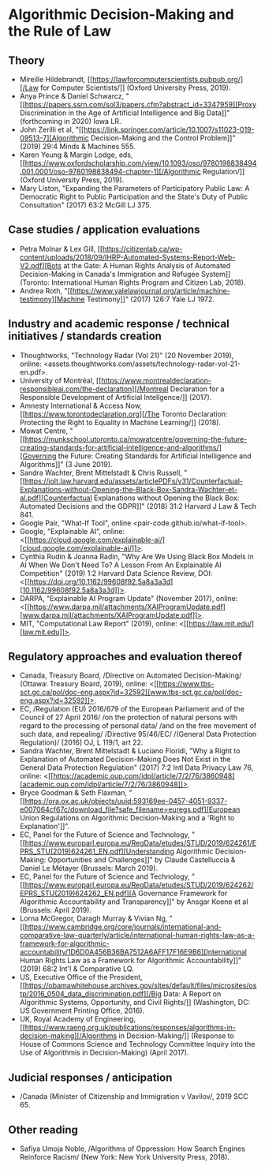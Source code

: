 # Algorithmic Decision-Making and the Rule of Law

## Theory
   - Mireille Hildebrandt, [[https://lawforcomputerscientists.pubpub.org/][/Law for Computer Scientists/]] (Oxford
     University Press, 2019).
   - Anya Prince & Daniel Schwarcz,
     "[[https://papers.ssrn.com/sol3/papers.cfm?abstract_id=3347959][Proxy
     Discrimination in the Age of Artificial Intelligence and Big
     Data]]" (forthcoming in 2020) Iowa LR.
   - John Zerilli et al, "[[https://link.springer.com/article/10.1007/s11023-019-09513-7][Algorithmic Decision-Making and the Control
     Problem]]" (2019) 29:4 Minds & Machines 555.
   - Karen Yeung & Margin Lodge, eds, [[https://www.oxfordscholarship.com/view/10.1093/oso/9780198838494.001.0001/oso-9780198838494-chapter-1][/Algorithmic Regulation/]] (Oxford
     University Press, 2019).
   - Mary Liston, "Expanding the Parameters of Participatory Public
     Law: A Democratic Right to Public Participation and the State's
     Duty of Public Consultation" (2017) 63:2 McGill LJ 375.
   
 ## Case studies / application evaluations
   - Petra Molnar & Lex Gill, [[https://citizenlab.ca/wp-content/uploads/2018/09/IHRP-Automated-Systems-Report-Web-V2.pdf][Bots at the Gate: A Human Rights
     Analysis of Automated Decision-Making in Canada's Immigration and
     Refugee System]] (Toronto: International Human Rights Program and
     Citizen Lab, 2018).
   - Andrea Roth, "[[https://www.yalelawjournal.org/article/machine-testimony][Machine Testimony]]" (2017) 126:7 Yale LJ 1972.

 ## Industry and academic response / technical initiatives / standards creation
   - Thoughtworks, "Technology Radar (Vol 21)" (20 November 2019),
     online:
     <assets.thoughtworks.com/assets/technology-radar-vol-21-en.pdf>.
   - University of Montréal,
     [[https://www.montrealdeclaration-responsibleai.com/the-declaration][/Montreal
     Declaration for a Responsible Development of Artificial
     Intellgence/]] (2017).
   - Amnesty International & Access Now, [[https://www.torontodeclaration.org][/The Toronto Declaration:
     Protecting the Right to Equality in Machine Learning/]] (2018).
   - Mowat Centre, "[[https://munkschool.utoronto.ca/mowatcentre/governing-the-future-creating-standards-for-artificial-intelligence-and-algorithms/][Governing the Future: Creating Standards for
     Artificial Intelligence and Algorithms]]" (3 June 2019).
   - Sandra Wachter, Brent Mittelstadt & Chris Russell,
     "[[https://jolt.law.harvard.edu/assets/articlePDFs/v31/Counterfactual-Explanations-without-Opening-the-Black-Box-Sandra-Wachter-et-al.pdf][Counterfactual
     Explanations without Opening the Black Box: Automated Decisions
     and the GDPR]]" (2018) 31:2 Harvard J Law & Tech 841.
   - Google Pair, "What-If Tool", online
     <pair-code.github.io/what-if-tool>.
   - Google, "Explainable AI", online:
     <[[https://cloud.google.com/explainable-ai/][cloud.google.com/explainable-ai/]]>.
   - Cynthia Rudin & Joanna Radin, "Why Are We Using Black Box Models
     in AI When We Don't Need To? A Lesson From An Explainable AI
     Competition" (2019) 1:2 Harvard Data Science Review, DOI:
     <[[https://doi.org/10.1162/99608f92.5a8a3a3d][10.1162/99608f92.5a8a3a3d]]>.
   - DARPA, "Explainable AI Program Update" (November 2017), online:
     <[[https://www.darpa.mil/attachments/XAIProgramUpdate.pdf][www.darpa.mil/attachments/XAIProgramUpdate.pdf]]>.
   - MIT, "Computational Law Report" (2019), online: <[[https://law.mit.edu/][law.mit.edu]]>.

 ## Regulatory approaches and evaluation thereof
   - Canada, Treasury Board, /Directive on Automated Decision-Making/
     (Ottawa: Treasury Board, 2019), online:
     <[[https://www.tbs-sct.gc.ca/pol/doc-eng.aspx?id=32592][www.tbs-sct.gc.ca/pol/doc-eng.aspx?id=32592]]>.
   - EC, /Regulation (EU) 2016/679 of the European Parliament and of
     the Council of 27 April 2016/ /on the protection of natural
     persons with regard to the processing of personal data/ /and on
     the free movement of such data, and repealing/ /Directive
     95/46/EC/ /(General Data Protection Regulation)/ [2016] OJ, L
     119/1, art 22.
   - Sandra Wachter, Brent Mittelstadt & Luciano Floridi, "Why a Right
     to Explanation of Automated Decision-Making Does Not Exist in the
     General Data Protection Regulation" (2017) 7:2 Intl Data Privacy
     Law 76, online: <[[https://academic.oup.com/idpl/article/7/2/76/3860948][academic.oup.com/idpl/article/7/2/76/3860948]]>.
   - Bryce Goodman & Seth Flaxman, "[[https://ora.ox.ac.uk/objects/uuid:593169ee-0457-4051-9337-e007064cf67c/download_file?safe_filename=euregs.pdf][European Union Regulations on
     Algorithmic Decision-Making and a 'Right to Explanation']]".
   - EC, Panel for the Future of Science and Technology,
     "[[https://www.europarl.europa.eu/RegData/etudes/STUD/2019/624261/EPRS_STU(2019)624261_EN.pdf][Understanding
     Algorithmic Decision-Making: Opportunities and Challenges]]" by
     Claude Castelluccia & Daniel Le Métayer (Brussels: March 2019).
   - EC, Panel for the Future of Science and Technology, "[[https://www.europarl.europa.eu/RegData/etudes/STUD/2019/624262/EPRS_STU(2019)624262_EN.pdf][A Governance
     Framework for Algorithmic Accountability and Transparency]]" by
     Ansgar Koene et al (Brussels: April 2019).
   - Lorna McGregor, Daragh Murray & Vivian Ng,
     "[[https://www.cambridge.org/core/journals/international-and-comparative-law-quarterly/article/international-human-rights-law-as-a-framework-for-algorithmic-accountability/1D6D0A456B36BA7512A6AFF17F16E9B6][International
     Human Rights Law as a Framework for Algorithmic Accountability]]"
     (2019) 68:2 Int'l & Comparative LQ.
   - US, Executive Office of the President, [[https://obamawhitehouse.archives.gov/sites/default/files/microsites/ostp/2016_0504_data_discrimination.pdf][/Big Data: A Report on
     Algorithmic Systems, Opportunity, and Civil Rights/]] (Washington,
     DC: US Government Printing Office, 2016).
   - UK, Royal Academy of Engineering, [[https://www.raeng.org.uk/publications/responses/algorithms-in-decision-making][/Algorithms in Decision-Making/]]
     (Response to House of Commons Science and Technology Committee
     Inquiry into the Use of Algorithmis in Decision-Making) (April
     2017).
     
 ## Judicial responses / anticipation
   - /Canada (Minister of Citizenship and Immigration v Vavilov/, 2019
     SCC 65.

 ## Other reading
   - Safiya Umoja Noble, /Algorithms of Oppression: How Search Engines
     Reinforce Racism/ (New York: New York University Press, 2018).

